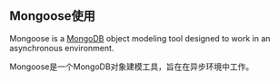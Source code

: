 ## Mongoose使用

Mongoose is a [MongoDB](https://www.mongodb.org/) object modeling tool designed to work in an asynchronous environment.

Mongoose是一个MongoDB对象建模工具，旨在在异步环境中工作。

